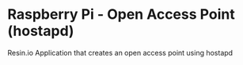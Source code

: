 
Raspberry Pi - Open Access Point (hostapd)
===================

Resin.io Application that creates an open access point using hostapd
